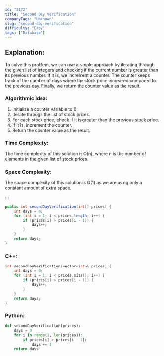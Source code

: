 ```yaml
---
id: "3172"
title: "Second Day Verification"
companyTags: "Unknown"
slug: "second-day-verification"
difficulty: "Easy"
tags: ["Database"]
---
```


## Explanation:
To solve this problem, we can use a simple approach by iterating through the given list of integers and checking if the current number is greater than its previous number. If it is, we increment a counter. The counter keeps track of the number of days where the stock price increased compared to the previous day. Finally, we return the counter value as the result.

### Algorithmic Idea:
1. Initialize a counter variable to 0.
2. Iterate through the list of stock prices.
3. For each stock price, check if it is greater than the previous stock price.
4. If it is, increment the counter.
5. Return the counter value as the result.

### Time Complexity:
The time complexity of this solution is O(n), where n is the number of elements in the given list of stock prices.

### Space Complexity:
The space complexity of this solution is O(1) as we are using only a constant amount of extra space.

:
:
```java
public int secondDayVerification(int[] prices) {
    int days = 0;
    for (int i = 1; i < prices.length; i++) {
        if (prices[i] > prices[i - 1]) {
            days++;
        }
    }
    return days;
}
```

### C++:
```cpp
int secondDayVerification(vector<int>& prices) {
    int days = 0;
    for (int i = 1; i < prices.size(); i++) {
        if (prices[i] > prices[i - 1]) {
            days++;
        }
    }
    return days;
}
```

### Python:
```python
def secondDayVerification(prices):
    days = 0
    for i in range(1, len(prices)):
        if prices[i] > prices[i - 1]:
            days += 1
    return days
```